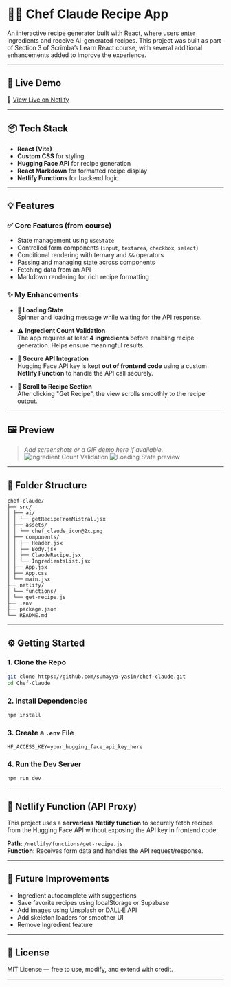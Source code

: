 # 👨‍🍳 Chef Claude Recipe App

An interactive recipe generator built with React, where users enter ingredients and receive AI-generated recipes. This project was built as part of Section 3 of Scrimba’s Learn React course, with several additional enhancements added to improve the experience.

---

## 🚀 Live Demo  
🔗 [View Live on Netlify](https://chefclaude-ai.netlify.app/)

---

## 📦 Tech Stack  
- **React (Vite)**
- **Custom CSS** for styling  
- **Hugging Face API** for recipe generation  
- **React Markdown** for formatted recipe display  
- **Netlify Functions** for backend logic  


---

## 💡 Features

### ✅ Core Features (from course)
- State management using `useState`
- Controlled form components (`input`, `textarea`, `checkbox`, `select`)
- Conditional rendering with ternary and `&&` operators
- Passing and managing state across components
- Fetching data from an API
- Markdown rendering for rich recipe formatting

### ✨ My Enhancements
- **🔄 Loading State**  
  Spinner and loading message while waiting for the API response.

- **⚠️ Ingredient Count Validation**  
  The app requires at least **4 ingredients** before enabling recipe generation. Helps ensure meaningful results.

- **🔐 Secure API Integration**  
  Hugging Face API key is kept **out of frontend code** using a custom **Netlify Function** to handle the API call securely.

- **📜 Scroll to Recipe Section**  
  After clicking "Get Recipe", the view scrolls smoothly to the recipe output.

---

## 🖼️ Preview

> *Add screenshots or a GIF demo here if available.*
![Ingredient Count Validation](image-1.png)
![Loading State preview](image.png)
---

## 📂 Folder Structure

```
chef-claude/
├── src/
│ ├── ai/
│ │ └── getRecipeFromMistral.jsx
│ ├── assets/
│ │ └── chef_claude_icon@2x.png
│ ├── components/
│ │ ├── Header.jsx
│ │ ├── Body.jsx
│ │ ├── ClaudeRecipe.jsx
│ │ └── IngredientsList.jsx
│ ├── App.jsx
│ ├── App.css
│ └── main.jsx
├── netlify/
│ └── functions/
│ └── get-recipe.js
├── .env
├── package.json
└── README.md
```

---

## ⚙️ Getting Started

### 1. Clone the Repo

```bash
git clone https://github.com/sumayya-yasin/chef-claude.git
cd Chef-Claude
```

### 2. Install Dependencies

```bash
npm install
```

### 3. Create a `.env` File

```env
HF_ACCESS_KEY=your_hugging_face_api_key_here
```

### 4. Run the Dev Server

```bash
npm run dev
```

---

## 🔐 Netlify Function (API Proxy)

This project uses a **serverless Netlify function** to securely fetch recipes from the Hugging Face API without exposing the API key in frontend code.

**Path:** `/netlify/functions/get-recipe.js`  
**Function:** Receives form data and handles the API request/response.

---

## 🤔 Future Improvements

- Ingredient autocomplete with suggestions  
- Save favorite recipes using localStorage or Supabase  
- Add images using Unsplash or DALL·E API  
- Add skeleton loaders for smoother UI  
- Remove Ingredient feature

---

## 📄 License

MIT License — free to use, modify, and extend with credit.

---
